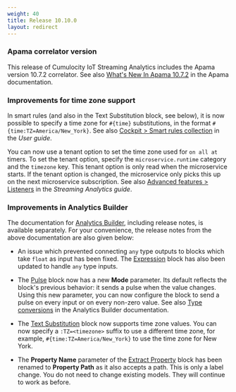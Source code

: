 ```yaml
---
weight: 40
title: Release 10.10.0
layout: redirect
---
```


### Apama correlator version

This release of Cumulocity IoT Streaming Analytics includes the Apama version 10.7.2 correlator. See also [What's New In Apama 10.7.2](https://documentation.softwareag.com/onlinehelp/Rohan/Apama/v10-7/apama10-7/apama-webhelp/index.html#page/apama-webhelp%2Fco-WhaNewInApa_1072_top.html) in the Apama documentation.

### Improvements for time zone support

In smart rules (and also in the Text Substitution block, see below), it is now possible to specify a time zone for `#{time}` substitutions, in the format `#{time:TZ=America/New_York}`.
See also [Cockpit > Smart rules collection](https://cumulocity.com/guides/10.10.0/users-guide/cockpit/#smart-rules-collection) in the *User guide*.

You can now use a tenant option to set the time zone used for `on all at` timers. To set the tenant option, specify the `microservice.runtime` category and the `timezone` key.
This tenant option is only read when the microservice starts. If the tenant option is changed, the microservice only picks this up on the next microservice subscription.
See also [Advanced features > Listeners](https://cumulocity.com/guides/10.10.0/apama/advanced/#Listeners) in the *Streaming Analytics guide*.

### Improvements in Analytics Builder

The documentation for [Analytics Builder](https://documentation.softwareag.com/apama/Analytics_Builder/pab10-10-0/apama-pab-webhelp/index.html), including release notes,
is available separately. For your convenience, the release notes from the above documentation are also given below:

- An issue which prevented connecting `any` type outputs to blocks which take `float` as input has been fixed.
  The [Expression](https://documentation.softwareag.com/apama/Analytics_Builder/pab10-10-0/apama-pab-webhelp/index.html#page/apamaanalyticsbuilder-webhelp%2Fre_AnaBui_block_reference_Calculations_Expression.html)
  block has also been updated to handle `any` type inputs.

- The [Pulse](https://documentation.softwareag.com/apama/Analytics_Builder/pab10-10-0/apama-pab-webhelp/index.html#page/apamaanalyticsbuilder-webhelp%2Fre_AnaBui_block_reference_Flow_Manipulation_Pulse.html)
  block now has a new **Mode** parameter. Its default reflects the block's previous behavior: it sends a pulse when the value changes.
  Using this new parameter, you can now configure the block to send a pulse on every input or on every non-zero value.
  See also [Type conversions](https://documentation.softwareag.com/apama/Analytics_Builder/pab10-10-0/apama-pab-webhelp/index.html#page/apamaanalyticsbuilder-webhelp%2Fco-AnaBui_type_conversions.html) in the Analytics Builder documentation.

- The [Text Substitution](https://documentation.softwareag.com/apama/Analytics_Builder/pab10-10-0/apama-pab-webhelp/index.html#page/apamaanalyticsbuilder-webhelp%2Fre_AnaBui_block_reference_Utilities_TextSubstitution.html)
  block now supports time zone values. You can now specify a `:TZ=<timezone>` suffix to use a different time zone,
  for example, `#{time:TZ=America/New_York}` to use the time zone for New York.

- The **Property Name** parameter of the [Extract Property](https://documentation.softwareag.com/apama/Analytics_Builder/pab10-10-0/apama-pab-webhelp/index.html#page/apamaanalyticsbuilder-webhelp%2Fre_AnaBui_block_reference_Utilities_ExtractProperty.html)
  block has been renamed to **Property Path** as it also accepts a path. This is only a label change. You do not need to change existing models.
  They will continue to work as before.
